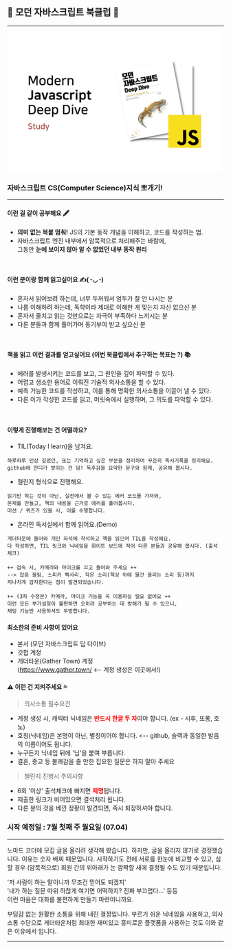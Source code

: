 ## 🧐 모던 자바스크립트 북클럽 💬

---

<p style="display: flex; justifycontent: center; align-item: center;">
<img src="./read_src/client_img/JS 딥 다이브 스터디 표지.png" width="500"/>
</p>

### 자바스크립트 CS(Computer Science)지식 뽀개기!

---

#### 이런 걸 같이 공부해요 🖋

- <strong>의미 없는 복붙 멈춰!</strong> JS의 기본 동작 개념을 이해하고, 코드를 작성하는 법.
- 자바스크립트 엔진 내부에서 암묵적으로 처리해주는 바람에, </br>
  그동안 <strong>눈에 보이지 않아 알 수 없었던 내부 동작 원리</strong>

</br>

#### 이런 분이랑 함께 읽고싶어요 ✍(◔◡◔)

- 혼자서 읽어보려 하는데, 너무 두꺼워서 엄두가 잘 안 나시는 분
- 나름 이해하려 하는데, 독학이라 제대로 이해한 게 맞는지 자신 없으신 분
- 혼자서 줄치고 읽는 것만으로는 자극이 부족하다 느끼시는 분
- 다른 분들과 함께 풀어가며 동기부여 받고 싶으신 분

</br>

#### 책을 읽고 이런 결과를 얻고싶어요 (이번 북클럽에서 추구하는 목표는 ?) 📚

- 에러를 발생시키는 코드를 보고, 그 원인을 깊이 파악할 수 있다.
- 어렵고 생소한 용어로 이뤄진 기술적 의사소통을 할 수 있다.
- 예측 가능한 코드를 작성하고, 이를 통해 명확한 의사소통을 이끌어 낼 수 있다.
- 다른 이가 작성한 코드를 읽고, 머릿속에서 실행하며, 그 의도를 파악할 수 있다.

</br>

#### 이렇게 진행해보는 건 어떨까요?

- TIL(Today I learn)을 남겨요.

```
하루하루 인상 깊었던, 또는 기억하고 싶은 부분을 정리하여 꾸준히 독서기록을 정리해요.
github에 잔디가 쌓이는 건 덤! 독후감을 요약한 문구와 함께, 공유해 봅시다.
```

- 챌린지 형식으로 진행해요.

```
읽기만 하는 것이 아닌, 실전에서 볼 수 있는 에러 코드를 가져와,
문제를 만들고, 책의 내용을 근거로 에러를 풀어봅시다.
미션 / 퀴즈가 있을 시, 이를 수행합니다.
```

- 온라인 독서실에서 함께 읽어요.(Demo)
```
게더타운에 들어와 개인 좌석에 착석하고 책을 읽으며 TIL을 작성해요. 
다 작성하면, TIL 링크와 닉네임을 화이트 보드에 적어 다른 분들과 공유해 봅시다. (출석 체크) 

++ 접속 시, 카메라와 마이크를 끄고 들어와 주세요 ++
--> 잡음 울림, 스피커 삑사리, 작은 소리(책상 위에 물건 올리는 소리 등)까지
지나치게 감지한다는 점이 발견되었습니다.

++ (3차 수정본) 카메라, 마이크 기능을 꼭 이용하실 필요 없어요 ++
이런 모든 부가설정이 불편하면 오히려 공부하는 데 방해가 될 수 있으니,
채팅 기능만 사용하셔도 무방합니다.
```

#### 최소한의 준비 사항이 있어요

- 본서 (모던 자바스크립트 딥 다이브)
- 깃헙 계정
- 게더타운(Gather Town) 계정 </br>
(https://www.gather.town/ <-- 계정 생성은 이곳에서!)

#### ⚠ 이런 건 지켜주세요 💦

> 의사소통 필수요건
- 계정 생성 시, 캐릭터 닉네임은 <strong style="color: red;">반드시 한글 두 자</strong>여야 합니다. (ex - 시후, 또롱, 호노)
- 호칭(닉네임)은 본명이 아닌, 별칭이어야 합니다. <-- github, 슬랙과 동일한 발음의 이름이어도 됩니다.
- 누구든지 닉네임 뒤에 '님'을 붙여 부릅니다.
- 결혼, 종교 등 불쾌감을 줄 만한 집요한 질문은 하지 말아 주세요

> 챌린지 진행시 주의사항
- 6회 '이상' 출석체크에 빠지면 <strong style="color: red;">제명</strong>됩니다.
- 제출한 링크가 비어있으면 결석처리 됩니다. 
- 다른 분의 것을 베낀 정황이 발견되면, 즉시 퇴장하셔야 합니다.

### 시작 예정일 : 7월 첫째 주 월요일 (07.04)

---
노마드 코더에 모집 글을 올리려 생각해 봤습니다. 하지만, 글을 올리지 않기로 경정했습니다. 이유는 숫자 배찌 때문입니다. 시작하기도 전에 서로를 한눈에 비교할 수 있고, 심할 경우 (암묵적으로) 회원 간의 위아래가 눈 깜짝할 새에 결정될 수도 있기 때문입니다. 
</br>

'저 사람이 하는 말이니까 무조건 믿어도 되겠지'</br>
'내가 하는 질문 따위 하찮게 여기면 어떡하지? 진짜 부끄럽다...' 등등</br>
이런 마음은 대화를 불편하게 만들기 마련이니까요.
</br>

부담감 없는 원활한 소통을 위해 내린 결정입니다. 부르기 쉬운 닉네임을 사용하고, 의사소통 수단으로 게더타운처럼 최대한 재미있고 흥미로운 플랫폼을 사용하는 것도 이와 같은 이유에서 입니다.

---

<!--자바스크립트를 이용한 앱을 만들면서, 이런 궁금증이 든 적 없는가? </br>
'어떻게 쓰는 지는 알겠다만, 이 깡통이 어떻게 내가 작성한 스크립트를 읽고 실행하는 거지?'</br>
마치, 전구를 어떻게 켜는지는 알지만, 내부 동작 원리를 자세히 알지는 못하는 느낌.</br>
</br>
하지만 처음부터 끝까지 혼자서 공부하기는 무모한 분량이다.</br>
-->
